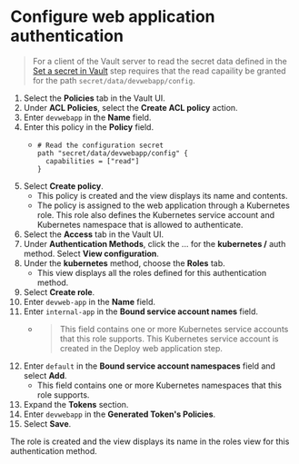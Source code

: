 # Configure web application authentication

> For a client of the Vault server to read the secret data defined in the [Set a secret in Vault](./02-setting-secrets.md) step requires that the read capaility be granted for the path `secret/data/devwebapp/config`.

1. Select the **Policies** tab in the Vault UI.
2. Under **ACL Policies**, select the **Create ACL policy** action.
3. Enter `devwebapp` in the **Name** field.
4. Enter this policy in the **Policy** field.
   - ```hcl
     # Read the configuration secret
     path "secret/data/devwebapp/config" {
       capabilities = ["read"]
     } 
     ```
5. Select **Create policy**.
   - This policy is created and the view displays its name and contents.
   - The policy is assigned to the web application through a Kubernetes role. This role also defines the Kubernetes service account and Kubernetes namespace that is allowed to authenticate.
6. Select the **Access** tab in the Vault UI.
7. Under **Authentication Methods**, click the ... for the **kubernetes /** auth method. Select **View configuration**.
8. Under the **kubernetes** method, choose the **Roles** tab.
   - This view displays all the roles defined for this authentication method.
9. Select **Create role**.
10. Enter `devweb-app` in the **Name** field.
11. Enter `internal-app` in the **Bound service account names** field.
    - > This field contains one or more Kubernetes service accounts that this role supports. This Kubernetes service account is created in the Deploy web application step.  
12. Enter `default` in the **Bound service account namespaces** field and select **Add**.
    - This field contains one or more Kubernetes namespaces that this role supports.
13. Expand the **Tokens** section.
14. Enter `devwebapp` in the **Generated Token's Policies**.
15. Select **Save**.

The role is created and the view displays its name in the roles view for this authentication method.